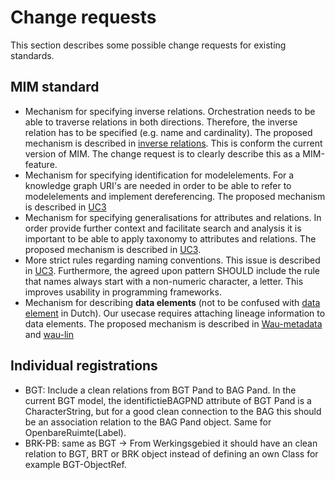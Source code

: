 # Change requests

This section describes some possible change requests for existing standards.

## MIM standard

- Mechanism for specifying inverse relations. Orchestration needs to be able to traverse relations in both directions. Therefore, the inverse relation has to be specified (e.g. name and cardinality). The proposed mechanism is described in [inverse relations](./inverse-relations.md). This is conform the current version of MIM. The change request is to clearly describe this as a MIM-feature.
- Mechanism for specifying identification for modelelements. For a knowledge graph URI's are needed in order to be able to refer to modelelements and implement dereferencing. The proposed mechanism is described in [UC3](https://github.com/Geonovum/WaU-UC3/blob/main/mim2rdf.md#generatie-mim-ontologie)
- Mechanism for specifying generalisations for attributes and relations. In order provide further context and facilitate search and analysis it is important to be able to apply taxonomy to attributes and relations. The proposed mechanism is described in [UC3](https://github.com/Geonovum/WaU-UC3/blob/main/mim2rdf.md#subpropertyof-extention).
- More strict rules regarding naming conventions. This issue is described in [UC3](https://github.com/Geonovum/WaU-UC3/blob/main/mim2rdf.md#conventie-naamgeving). Furthermore, the agreed upon pattern SHOULD include the rule that names always start with a non-numeric character, a letter. This improves usability in programming frameworks.
- Mechanism for describing **data elements** (not to be confused with [data element](https://docs.geostandaarden.nl/mim/mim/#data-element) in Dutch). Our usecase requires attaching lineage information to data elements. The proposed mechanism is described in [Wau-metadata](https://geonovum.github.io/WaU-Metadata/) and [wau-lin](https://github.com/geonovum/WaU-LIN/)

## Individual registrations

- BGT: Include a clean relations from BGT Pand to BAG Pand. In the current BGT model, the identifictieBAGPND attribute of BGT Pand is a CharacterString, but for a good clean connection to the BAG this should be an association relation to the BAG Pand object. Same for OpenbareRuimte(Label).
- BRK-PB: same as BGT ->  From Werkingsgebied it should have an clean relation to BGT, BRT or BRK object instead of defining an own Class for example BGT-ObjectRef.
